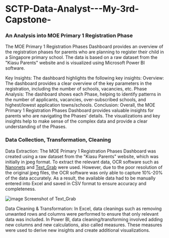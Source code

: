 # SCTP-Data-Analyst---My-3rd-Capstone-

### An Analysis into MOE Primary 1 Registration Phase

The MOE Primary 1 Registration Phases Dashboard provides an overview of the registration phases for parents who are planning to register their child in a Singapore primary school. The data is based on a raw dataset from the "Kiasu Parents" website and is visualized using Microsoft Power BI software.

Key Insights: The dashboard highlights the following key insights:
Overview: The dashboard provides a clear overview of the key parameters in the registration, including the number of schools, vacancies, etc. 
Phase Analysis: The dashboard shows each Phase, helping to identify patterns in the number of applicants, vacancies, over-subscribed schools, and highest/lowest application towns/schools.
Conclusion: Overall, the MOE Primary 1 Registration Phases Dashboard provides valuable insights for parents who are navigating the Phases’ details. The visualizations and key insights help to make sense of the complex data and provide a clear understanding of the Phases.

### Data Collection, Transformation, Cleaning
Data Extraction: The MOE Primary 1 Registration Phases Dashboard was created using a raw dataset from the "Kiasu Parents" website, which was initially in jpeg format. To extract the relevant data, OCR software such as [Nanonets](https://nanonets.com/blog/table-extraction-deep-learning/) and [Text_Grab](https://github.com/TheJoeFin/Text-Grab) were used. However, due to the poor resolution of the original jpeg files, the OCR software was only able to capture 10%-20% of the data accurately. As a result, the available data had to be manually entered into Excel and saved in CSV format to ensure accuracy and completeness.


![image](https://i.imgur.com/vO0j5nd.jpg)
Screenshot of Text_Grab

Data Cleaning & Transformation: In Excel, data cleanings such as removing unwanted rows and columns were performed to ensure that only relevant data was included. In Power BI, data cleaning/transforming involved adding new columns and new calculations, also called measures. These measures were used to derive new insights and create additional visualizations.



